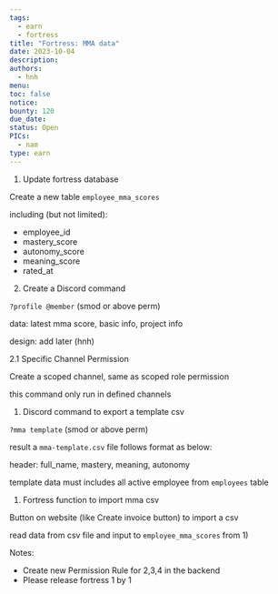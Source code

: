```yaml
---
tags:
  - earn
  - fortress
title: "Fortress: MMA data"
date: 2023-10-04
description: 
authors:
  - hnh
menu: 
toc: false
notice: 
bounty: 120
due_date: 
status: Open
PICs:
  - nam
type: earn
---
```


1. Update fortress database

Create a new table `employee_mma_scores`

including (but not limited):

- employee_id
- mastery_score
- autonomy_score
- meaning_score
- rated_at

2. Create a Discord command

`?profile @member` (smod or above perm)

data: latest mma score, basic info, project info

design: add later (hnh)

2.1 Specific Channel Permission

Create a scoped channel, same as scoped role permission

this command only run in defined channels

1. Discord command to export a template csv

`?mma template` (smod or above perm)

result a `mma-template.csv` file follows format as below:

header: full_name, mastery, meaning, autonomy

template data must includes all active employee from `employees` table

1. Fortress function to import mma csv

Button on website (like Create invoice button) to import a csv

read data from csv file and input to `employee_mma_scores` from 1)

Notes:

- Create new Permission Rule for 2,3,4 in the backend
- Please release fortress 1 by 1
